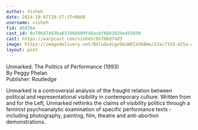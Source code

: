 ```yaml
---
author: Visheh
date: 2024-10-07T20:57:37+0000
username: visheh
fid: 458764
cast_id: 0x706d74d3ba837d66b09f48acbf66b102de455039
cast: https://warpcast.com/visheh/0x706d74d3
image: https://imagedelivery.net/BXluQx4ige9GuW0Ia56BHw/23ac732d-425a-4a30-b420-4ab62f955800/original
layout: post
---
```

Unmarked: The Politics of Performance (1993)  
By Peggy Phelan  
Publisher: Routledge  
  
Unmarked is a controversial analysis of the fraught relation between political and representational visibility in contemporary culture. Written from and for the Left, Unmarked rethinks the claims of visibility politics through a feminist psychoanalytic examination of specific performance texts - including photography, painting, film, theatre and anti-abortion demonstrations.  

<img src='https://imagedelivery.net/BXluQx4ige9GuW0Ia56BHw/23ac732d-425a-4a30-b420-4ab62f955800/original' alt='' referrerpolicy='no-referrer'/>